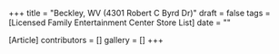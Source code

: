 +++
title = "Beckley, WV (4301 Robert C Byrd Dr)"
draft = false
tags = [Licensed Family Entertainment Center Store List]
date = ""

[Article]
contributors = []
gallery = []
+++